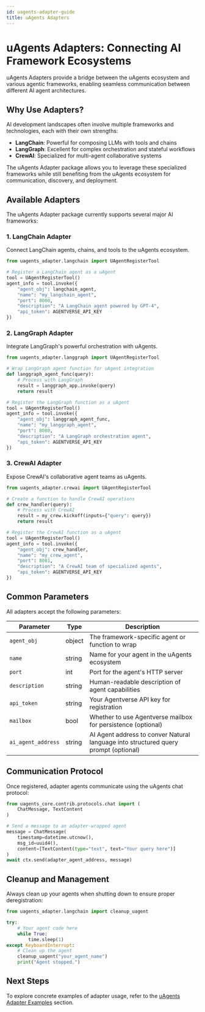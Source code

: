 ```yaml
---
id: uagents-adapter-guide
title: uAgents Adapters
---
```


# uAgents Adapters: Connecting AI Framework Ecosystems

uAgents Adapters provide a bridge between the uAgents ecosystem and various agentic frameworks, enabling seamless communication between different AI agent architectures.

## Why Use Adapters?

AI development landscapes often involve multiple frameworks and technologies, each with their own strengths:

- **LangChain**: Powerful for composing LLMs with tools and chains
- **LangGraph**: Excellent for complex orchestration and stateful workflows
- **CrewAI**: Specialized for multi-agent collaborative systems

The uAgents Adapter package allows you to leverage these specialized frameworks while still benefiting from the uAgents ecosystem for communication, discovery, and deployment.

## Available Adapters

The uAgents Adapter package currently supports several major AI frameworks:

### 1. LangChain Adapter

Connect LangChain agents, chains, and tools to the uAgents ecosystem.

```python
from uagents_adapter.langchain import UAgentRegisterTool

# Register a LangChain agent as a uAgent
tool = UAgentRegisterTool()
agent_info = tool.invoke({
    "agent_obj": langchain_agent,
    "name": "my_langchain_agent",
    "port": 8000,
    "description": "A LangChain agent powered by GPT-4",
    "api_token": AGENTVERSE_API_KEY
})
```

### 2. LangGraph Adapter

Integrate LangGraph's powerful orchestration with uAgents.

```python
from uagents_adapter.langgraph import UAgentRegisterTool

# Wrap LangGraph agent function for uAgent integration
def langgraph_agent_func(query):
    # Process with LangGraph
    result = langgraph_app.invoke(query)
    return result

# Register the LangGraph function as a uAgent
tool = UAgentRegisterTool()
agent_info = tool.invoke({
    "agent_obj": langgraph_agent_func,
    "name": "my_langgraph_agent",
    "port": 8080,
    "description": "A LangGraph orchestration agent",
    "api_token": AGENTVERSE_API_KEY
})
```

### 3. CrewAI Adapter

Expose CrewAI's collaborative agent teams as uAgents.

```python
from uagents_adapter.crewai import UAgentRegisterTool

# Create a function to handle CrewAI operations
def crew_handler(query):
    # Process with CrewAI
    result = my_crew.kickoff(inputs={"query": query})
    return result

# Register the CrewAI function as a uAgent
tool = UAgentRegisterTool()
agent_info = tool.invoke({
    "agent_obj": crew_handler,
    "name": "my_crew_agent",
    "port": 8081,
    "description": "A CrewAI team of specialized agents",
    "api_token": AGENTVERSE_API_KEY
})
```

## Common Parameters

All adapters accept the following parameters:

| Parameter | Type | Description |
|-----------|------|-------------|
| `agent_obj` | object | The framework-specific agent or function to wrap |
| `name` | string | Name for your agent in the uAgents ecosystem |
| `port` | int | Port for the agent's HTTP server |
| `description` | string | Human-readable description of agent capabilities |
| `api_token` | string | Your Agentverse API key for registration |
| `mailbox` | bool | Whether to use Agentverse mailbox for persistence (optional) |
| `ai_agent_address` | string | AI Agent address to conver Natural language into structured query prompt (optional) |

## Communication Protocol

Once registered, adapter agents communicate using the uAgents chat protocol:

```python
from uagents_core.contrib.protocols.chat import (
    ChatMessage, TextContent
)

# Send a message to an adapter-wrapped agent
message = ChatMessage(
    timestamp=datetime.utcnow(),
    msg_id=uuid4(),
    content=[TextContent(type="text", text="Your query here")]
)
await ctx.send(adapter_agent_address, message)
```

## Cleanup and Management

Always clean up your agents when shutting down to ensure proper deregistration:

```python
from uagents_adapter.langchain import cleanup_uagent

try:
    # Your agent code here
    while True:
        time.sleep(1)
except KeyboardInterrupt:
    # Clean up the agent
    cleanup_uagent("your_agent_name")
    print("Agent stopped.")
```

## Next Steps

To explore concrete examples of adapter usage, refer to the [uAgents Adapter Examples](/docs/examples/adapters/crewai-adapter-example) section. 